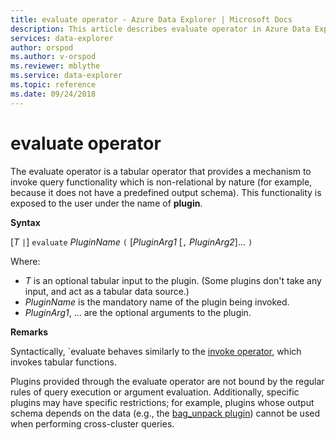 ```yaml
---
title: evaluate operator - Azure Data Explorer | Microsoft Docs
description: This article describes evaluate operator in Azure Data Explorer.
services: data-explorer
author: orspod
ms.author: v-orspod
ms.reviewer: mblythe
ms.service: data-explorer
ms.topic: reference
ms.date: 09/24/2018
---
```

# evaluate operator

The evaluate operator is a tabular operator that provides a mechanism to invoke
query functionality which is non-relational by nature (for example, because it
does not have a predefined output schema). This functionality is exposed to the
user under the name of **plugin**.

**Syntax**

[*T* `|`] `evaluate` *PluginName* `(` [*PluginArg1* [`,` *PluginArg2*]... `)`

Where:

* *T* is an optional tabular input to the plugin. (Some plugins don't take
  any input, and act as a tabular data source.)
* *PluginName* is the mandatory name of the plugin being invoked.
* *PluginArg1*, ... are the optional arguments to the plugin.

**Remarks**

Syntactically, `evaluate behaves similarly
to the [invoke operator](./invokeoperator.md), which invokes tabular functions.

Plugins provided through the evaluate operator are not bound by the regular
rules of query execution or argument evaluation. Additionally, specific plugins
may have specific restrictions; for example, plugins whose output schema depends
on the data (e.g., the [bag_unpack plugin](./bag-unpackplugin.md)) cannot be used
when performing cross-cluster queries.